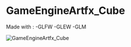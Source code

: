 # GameEngineArtfx_Cube

Made with :
	-GLFW
	-GLEW 
	-GLM 
	

![GameEngineArtfx_Cube](https://github.com/OlivierArgentieri/GameEngineArtfx_Cube/workflows/GameEngineArtfx_Cube/badge.svg)
